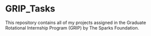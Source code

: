 # GRIP_Tasks
This repository contains all of my projects assigned in the Graduate Rotational Internship Program (GRIP) by The Sparks Foundation.
